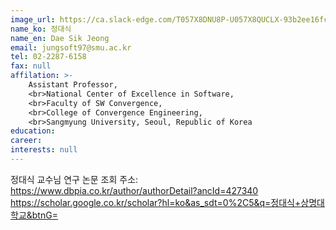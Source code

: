 ```yaml
---
image_url: https://ca.slack-edge.com/T057X8DNU8P-U057X8QUCLX-93b2ee16fc41-512
name_ko: 정대식
name_en: Dae Sik Jeong
email: jungsoft97@smu.ac.kr
tel: 02-2287-6158
fax: null
affilation: >-
    Assistant Professor,
    <br>National Center of Excellence in Software,
    <br>Faculty of SW Convergence,
    <br>College of Convergence Engineering,
    <br>Sangmyung University, Seoul, Republic of Korea
education:
career:
interests: null
---
```


정대식 교수님 연구 논문 조회 주소:
    https://www.dbpia.co.kr/author/authorDetail?ancId=427340
    https://scholar.google.co.kr/scholar?hl=ko&as_sdt=0%2C5&q=정대식+상명대학교&btnG=